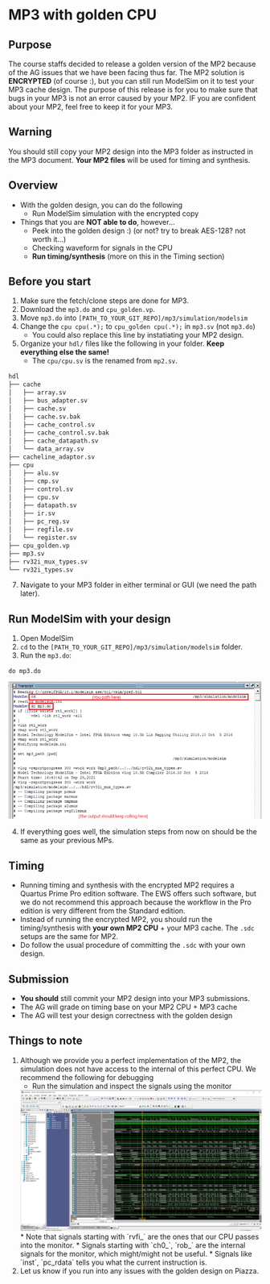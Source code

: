 # MP3 with golden CPU

## Purpose
The course staffs decided to release a golden version of the MP2 because of the AG issues that we have been facing thus far. The MP2 solution is **ENCRYPTED** (of course :), but you can still run ModelSim on it to test your MP3 cache design. The purpose of this release is for you to make sure that bugs in your MP3 is not an error caused by your MP2. IF you are confident about your MP2, feel free to keep it for your MP3. 

## Warning
You should still copy your MP2 design into the MP3 folder as instructed in the MP3 document. **Your MP2 files** will be used for timing and synthesis. 

## Overview
- With the golden design, you can do the following
  - Run ModelSim simulation with the encrypted copy
- Things that you are **NOT able to do**, however...
  - Peek into the golden design :) (or not? try to break AES-128? not worth it...)
  - Checking waveform for signals in the CPU
  - **Run timing/synthesis** (more on this in the Timing section)

## Before you start
1. Make sure the fetch/clone steps are done for MP3.
2. Download the `mp3.do` and `cpu_golden.vp`.
4. Move `mp3.do` into `[PATH_TO_YOUR_GIT_REPO]/mp3/simulation/modelsim`
5. Change the `cpu cpu(.*);` to `cpu_golden cpu(.*);` in `mp3.sv` (not `mp3.do`)
   * You could also replace this line by instatiating your MP2 design. 
6. Organize your `hdl/` files like the following in your folder. **Keep everything else the same!**
   * The `cpu/cpu.sv` is the renamed from `mp2.sv`.
```
hdl
├── cache
│   ├── array.sv
│   ├── bus_adapter.sv
│   ├── cache.sv
│   ├── cache.sv.bak
│   ├── cache_control.sv
│   ├── cache_control.sv.bak
│   ├── cache_datapath.sv
│   └── data_array.sv
├── cacheline_adaptor.sv
├── cpu
│   ├── alu.sv
│   ├── cmp.sv
│   ├── control.sv
│   ├── cpu.sv
│   ├── datapath.sv
│   ├── ir.sv
│   ├── pc_reg.sv
│   ├── regfile.sv
│   └── register.sv
├── cpu_golden.vp
├── mp3.sv
├── rv32i_mux_types.sv
└── rv32i_types.sv
```
7. Navigate to your MP3 folder in either terminal or GUI (we need the path later).


## Run ModelSim with your design
1. Open ModelSim
2. `cd` to the `[PATH_TO_YOUR_GIT_REPO]/mp3/simulation/modelsim` folder.
3. Run the `mp3.do`:
```
do mp3.do
```
<img src="./modelsim_golden_do.png" width="700" />

4. If everything goes well, the simulation steps from now on should be the same as your previous MPs. 

## Timing
- Running timing and synthesis with the encrypted MP2 requires a Quartus Prime Pro edition software. The EWS offers such software, but we do not recommend this approach because the workflow in the Pro edition is very different from the Standard edition.
- Instead of running the encrypted MP2, you should run the timing/synthesis with **your own MP2 CPU** + your MP3 cache. The `.sdc` setups are the same for MP2. 
- Do follow the usual procedure of committing the `.sdc` with your own design. 

## Submission
- **You should** still commit your MP2 design into your MP3 submissions.
- The AG will grade on timing base on your MP2 CPU + MP3 cache
- The AG will test your design correctness with the golden design

## Things to note
1. Although we provide you a perfect implementation of the MP2, the simulation does not have access to the internal of this perfect CPU. We recommend the following for debugging
   * Run the simulation and inspect the signals using the monitor
	<img src="./modelsim_monitor_run.png" width="700" />
   * Note that signals starting with `rvfi_` are the ones that our CPU passes into the monitor. 
   * Signals starting with `ch0_`, `rob_` are the internal signals for the monitor, which might/might not be useful.
   * Signals like `inst`, `pc_rdata` tells you what the current instruction is.
2. Let us know if you run into any issues with the golden design on Piazza.
